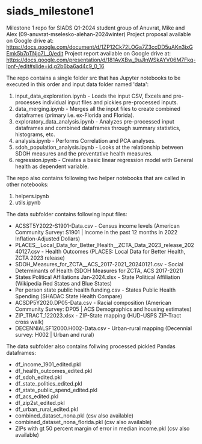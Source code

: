 # siads_milestone1
Milestone 1 repo for SIADS Q1-2024 student group of Anuvrat, Mike and Alex (09-anuvrat-mselesko-alehan-2024winter)
Project proposal available on Google drive at: https://docs.google.com/document/d/1ZP12Ck72LOGa7Z3ccDD5uAKn3ixGEmk5b7pTNjo7L_0/edit
Project report available on Google drive at: https://docs.google.com/presentation/d/181AvXBw_9uJlnWSkAYV06M7Fkq-lpnf-/edit#slide=id.g2b6ba6ad4c9_0_16

The repo contains a single folder src that has Jupyter notebooks to be executed in this order and input data folder named 'data':
<ol>
  <li>input_data_exploration.ipynb - Loads the input CSV, Excels and pre-processes individual input files and pickles pre-processed inputs. </li>
  <li>data_merging.ipynb - Merges all the input files to create combined dataframes (primary i.e. ex-Florida and Florida). </li>
  <li>exploratory_data_analysis.ipynb - Analyzes pre-processed input dataframes and combined dataframes through summary statistics, histograms, etc. </li>
  <li>analysis.ipynb - Performs Correlation and PCA analyses.</li>
  <li>sdoh_population_analysis.ipynb - Looks at the relationship between SDOH measures and the preventative health measures.</li>
  <li>regression.ipynb - Creates a basic linear regression model with General health as dependent variable. </li>
</ol>

The repo also contains following two helper notebooks that are called in other notebooks:
<ol>
  <li>helpers.ipynb</li>
  <li>utils.ipynb</li>
</ol>

The data subfolder contains following input files:
<ul>
  <li>ACSST5Y2022-S1901-Data.csv - Census income levels (American Community Survey: S1901 | Income in the past 12 months in 2022 Inflation-Adjusted Dollars)</li>
  <li>PLACES__Local_Data_for_Better_Health__ZCTA_Data_2023_release_20240127.csv - Health Outcomes (PLACES: Local Data for Better Health, ZCTA 2023 release)</li>
  <li>SDOH_Measures_for_ZCTA__ACS_2017-2021_20240121.csv - Social Determinants of Health (SDOH Measures for ZCTA, ACS 2017-2021)</li>
  <li>States Political Affiliations Jan-2024.xlsx - State Political Affiliation (Wikipedia Red States and Blue States)</li>
  <li>Per person state public health funding.csv - States Public Health Spending (SHADAC State Health Compare)</li>
  <li>ACSDP5Y2020.DP05-Data.csv - Racial composition (American Community Survey: DP05 | ACS Demographics and housing estimates)</li>
  <li>ZIP_TRACT_122023.xlsx - ZIP-State mapping (HUD-USPS ZIP-Tract cross walk)</li>
  <li>DECENNIALSF12000.H002-Data.csv - Urban-rural mapping (Decennial survey: H002 | Urban and rural)</li>
</ul>

The data subfolder also contains follwing processed pickled Pandas dataframes:
<ul>
  <li>df_income_1901_edited.pkl</li>
  <li>df_health_outcomes_edited.pkl</li>
  <li>df_sdoh_edited.pkl</li>
  <li>df_state_politics_edited.pkl</li>
  <li>df_state_public_spend_edited.pkl</li>
  <li>df_acs_edited.pkl</li>
  <li>df_zip2st_edited.pkl</li>
  <li>df_urban_rural_edited.pkl</li>
  <li>combined_dataset_nona.pkl (csv also available)</li>
  <li>combined_dataset_nona_florida.pkl (csv also available)</li>
  <li>ZIPs with gt 50 percent margin of error in median income.pkl (csv also available)</li>
</ul>
